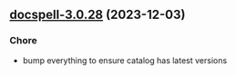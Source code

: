

## [docspell-3.0.28](https://github.com/truecharts/charts/compare/docspell-3.0.27...docspell-3.0.28) (2023-12-03)

### Chore

- bump everything to ensure catalog has latest versions
  
  